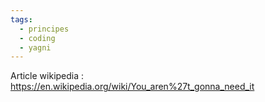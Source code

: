 ```yaml
---
tags:
  - principes
  - coding
  - yagni
---
```

Article wikipedia : https://en.wikipedia.org/wiki/You_aren%27t_gonna_need_it